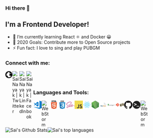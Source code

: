 ### Hi there 👋

## I'm a Frontend Developer!
- 🌱 I’m currently learning React ⚛️ and Docker 😀
- 🥅 2020 Goals: Contribute more to Open Source projects
- ⚡ Fun fact: I love to sing and play PUBGM
<!-- - ⚡ Fun fact: ... -->

### Connect with me:

[<img align="left" alt="sainayak.com" width="22px" src="https://raw.githubusercontent.com/iconic/open-iconic/master/svg/globe.svg" />](https://sainayak.com)
[<img align="left" alt="Sai Nayak | Twitter" width="22px" src="https://cdn.jsdelivr.net/npm/simple-icons@v3/icons/twitter.svg" />](https://twitter.com/sai_1503)
[<img align="left" alt="Sai Nayak | LinkedIn" width="22px" src="https://cdn.jsdelivr.net/npm/simple-icons@v3/icons/linkedin.svg" />](https://www.linkedin.com/in/sainayak/)
[<img align="left" alt="Sai Nayak | Facebook" width="22px" src="https://cdn.jsdelivr.net/npm/simple-icons@v3/icons/facebook.svg" />](https://www.facebook.com/saiprasad.nayak.73700/)

<br />
<br />

### Languages and Tools:

<img align="left" alt="Visual Studio Code" width="26px" src="https://raw.githubusercontent.com/github/explore/80688e429a7d4ef2fca1e82350fe8e3517d3494d/topics/visual-studio-code/visual-studio-code.png" />
<img align="left" alt="WebStorm" width="26px" src="https://encrypted-tbn0.gstatic.com/images?q=tbn%3AANd9GcTTVcX-esfYGsaiO54supgwrCKQ7jULxn9Njg&usqp=CAU" />
<img align="left" alt="HTML5" width="26px" src="https://raw.githubusercontent.com/github/explore/80688e429a7d4ef2fca1e82350fe8e3517d3494d/topics/html/html.png" />
<img align="left" alt="CSS3" width="26px" src="https://raw.githubusercontent.com/github/explore/80688e429a7d4ef2fca1e82350fe8e3517d3494d/topics/css/css.png" />
<img align="left" alt="Sass" width="26px" src="https://raw.githubusercontent.com/github/explore/80688e429a7d4ef2fca1e82350fe8e3517d3494d/topics/sass/sass.png" />
<img align="left" alt="JavaScript" width="26px" src="https://raw.githubusercontent.com/github/explore/80688e429a7d4ef2fca1e82350fe8e3517d3494d/topics/javascript/javascript.png" />
<img align="left" alt="React" width="26px" src="https://raw.githubusercontent.com/github/explore/80688e429a7d4ef2fca1e82350fe8e3517d3494d/topics/react/react.png" />
<img align="left" alt="Node.js" width="26px" src="https://raw.githubusercontent.com/github/explore/80688e429a7d4ef2fca1e82350fe8e3517d3494d/topics/nodejs/nodejs.png" />
<img align="left" alt="MySQL" width="26px" src="https://raw.githubusercontent.com/github/explore/80688e429a7d4ef2fca1e82350fe8e3517d3494d/topics/mysql/mysql.png" />
<img align="left" alt="MongoDB" width="26px" src="https://raw.githubusercontent.com/github/explore/80688e429a7d4ef2fca1e82350fe8e3517d3494d/topics/mongodb/mongodb.png" />
<img align="left" alt="Git" width="26px" src="https://raw.githubusercontent.com/github/explore/80688e429a7d4ef2fca1e82350fe8e3517d3494d/topics/git/git.png" />
<img align="left" alt="GitHub" width="26px" src="https://raw.githubusercontent.com/github/explore/78df643247d429f6cc873026c0622819ad797942/topics/github/github.png" />
<img align="left" alt="Bash" width="26px" src="https://raw.githubusercontent.com/github/explore/80688e429a7d4ef2fca1e82350fe8e3517d3494d/topics/terminal/terminal.png" />
<img align="left" alt="WebStorm" width="26px" src="https://encrypted-tbn0.gstatic.com/images?q=tbn%3AANd9GcSppuw8ohtvgj4w9I92YL4OlQHKozsCSzsQvQ&usqp=CAU" />

<br />
<br />
<a href="#">
<img align="left" alt="Sai's Github Stats" src="https://github-readme-stats.vercel.app/api?username=saiprasadnayak6858&show_icons=true&theme=vue" />
  </a>
  <a href="#">
<img align="left" alt="Sai's top languages" src="https://github-readme-stats.vercel.app/api/top-langs?username=saiprasadnayak6858&layout=compact&hide=tsql&card_width=280" />
  </a>



